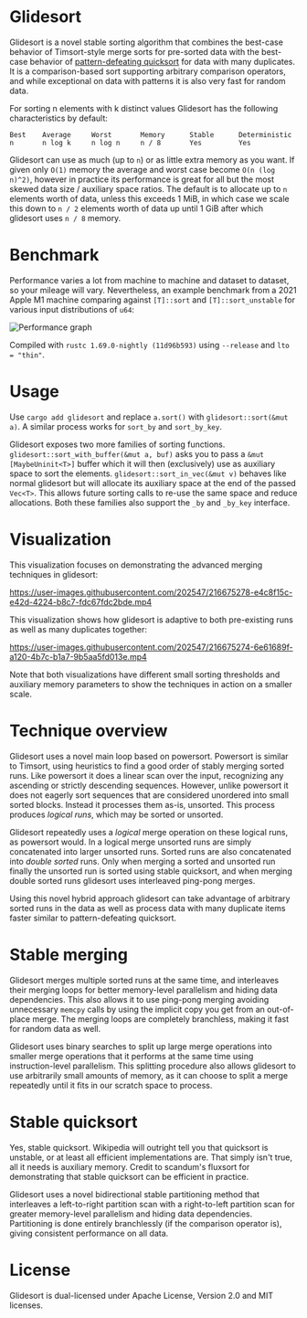 # Glidesort

Glidesort is a novel stable sorting algorithm that combines the best-case behavior
of Timsort-style merge sorts for pre-sorted data with the best-case behavior of
[pattern-defeating quicksort](https://github.com/orlp/pdqsort) for data with many duplicates.
It is a comparison-based sort supporting arbitrary comparison operators,
and while exceptional on data with patterns it is also very fast for random data.

For sorting n elements with k distinct values Glidesort has the following
characteristics by default:

```
Best    Average     Worst       Memory      Stable      Deterministic
n       n log k     n log n     n / 8       Yes         Yes
```

Glidesort can use as much (up to `n`) or as little extra memory as you want. If
given only `O(1)` memory the average and worst case become `O(n (log n)^2)`, however
in practice its performance is great for all but the most skewed data size /
auxiliary space ratios. The default is to allocate up to `n` elements worth of
data, unless this exceeds 1 MiB, in which case we scale this down to `n / 2`
elements worth of data up until 1 GiB after which glidesort uses `n / 8` memory.

# Benchmark

Performance varies a lot from machine to machine and dataset to dataset, so your
mileage will vary. Nevertheless, an example benchmark from a 2021 Apple M1
machine comparing against `[T]::sort` and `[T]::sort_unstable` for various input
distributions of `u64`:

![Performance graph](https://i.imgur.com/pC9sA7Y.png)

Compiled with `rustc 1.69.0-nightly (11d96b593)` using `--release` and `lto = "thin"`.


# Usage

Use `cargo add glidesort` and replace `a.sort()` with `glidesort::sort(&mut a)`.
A similar process works for `sort_by` and `sort_by_key`.

Glidesort exposes two more families of sorting functions.
`glidesort::sort_with_buffer(&mut a, buf)` asks you to pass a `&mut
[MaybeUninit<T>]` buffer which it will then (exclusively) use as auxiliary space
to sort the elements. `glidesort::sort_in_vec(&mut v)` behaves like normal
glidesort but will allocate its auxiliary space at the end of the passed `Vec<T>`.
This allows future sorting calls to re-use the same space and reduce allocations.
Both these families also support the `_by` and `_by_key` interface.

# Visualization

This visualization focuses on demonstrating the advanced merging techniques in glidesort:

https://user-images.githubusercontent.com/202547/216675278-e4c8f15c-e42d-4224-b8c7-fdc67fdc2bde.mp4

This visualization shows how glidesort is adaptive to both pre-existing runs as well
as many duplicates together:

https://user-images.githubusercontent.com/202547/216675274-6e61689f-a120-4b7c-b1a7-9b5aa5fd013e.mp4

Note that both visualizations have different small sorting thresholds and
auxiliary memory parameters to show the techniques in action on a smaller scale.


# Technique overview

Glidesort uses a novel main loop based on powersort. Powersort is similar to
Timsort, using heuristics to find a good order of stably merging sorted runs.
Like powersort it does a linear scan over the input, recognizing any ascending
or strictly descending sequences. However, unlike powersort it does not eagerly
sort sequences that are considered unordered into small sorted blocks. Instead
it processes them as-is, unsorted. This process produces *logical runs*, which
may be sorted or unsorted.

Glidesort repeatedly uses a *logical* merge operation on these logical runs, as
powersort would. In a logical merge unsorted runs are simply concatenated into
larger unsorted runs. Sorted runs are also concatenated into *double sorted*
runs. Only when merging a sorted and unsorted run finally the unsorted run is
sorted using stable quicksort, and when merging double sorted runs glidesort
uses interleaved ping-pong merges.

Using this novel hybrid approach glidesort can take advantage of arbitrary
sorted runs in the data as well as process data with many duplicate items faster
similar to pattern-defeating quicksort.


# Stable merging

Glidesort merges multiple sorted runs at the same time, and interleaves their
merging loops for better memory-level parallelism and hiding data dependencies.
This also allows it to use ping-pong merging avoiding unnecessary `memcpy` calls
by using the implicit copy you get from an out-of-place merge. The merging loops
are completely branchless, making it fast for random data as well.

Glidesort uses binary searches to split up large merge operations into smaller
merge operations that it performs at the same time using instruction-level
parallelism. This splitting procedure also allows glidesort to use arbitrarily
small amounts of memory, as it can choose to split a merge repeatedly until it
fits in our scratch space to process.


# Stable quicksort

Yes, stable quicksort. Wikipedia will outright tell you that quicksort is
unstable, or at least all efficient implementations are. That simply isn't true,
all it needs is auxiliary memory. Credit to scandum's fluxsort for demonstrating
that stable quicksort can be efficient in practice.

Glidesort uses a novel bidirectional stable partitioning method that interleaves
a left-to-right partition scan with a right-to-left partition scan for greater
memory-level parallelism and hiding data dependencies. Partitioning is done
entirely branchlessly (if the comparison operator is), giving consistent
performance on all data.


# License

Glidesort is dual-licensed under Apache License, Version 2.0 and MIT licenses.